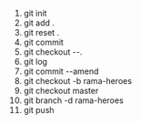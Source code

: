 1. git init
2. git add .
3. git reset .
4. git commit 
5. git checkout --.
6. git log
7. git commit --amend
8. git checkout -b rama-heroes
9. git checkout master
10. git branch -d rama-heroes
11. git push
